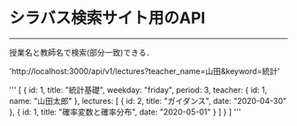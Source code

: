# シラバス検索サイト用のAPI
***
授業名と教師名で検索(部分一致)できる．

'http://localhost:3000/api/v1/lectures?teacher_name=山田&keyword=統計'

'''
[
  {
    id: 1,
    title: "統計基礎",
    weekday: "friday",
    period: 3,
    teacher: {
      id: 1,
      name: "山田太郎"
     },
    lectures: [
      {
        id: 2,
        title: "ガイダンス",
        date: "2020-04-30"
      },
      {
        id: 1,
        title: "確率変数と確率分布",
        date: "2020-05-01"
      }
    ]
  }
]
'''
